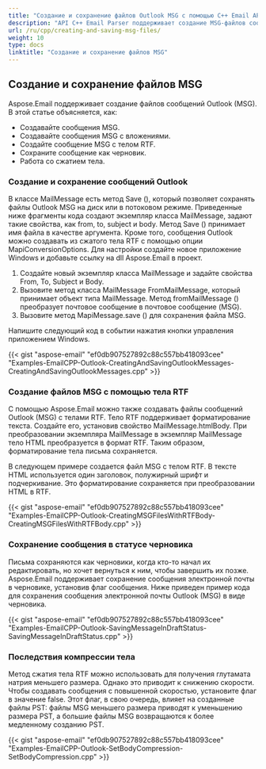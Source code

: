```yaml
---
title: "Создание и сохранение файлов Outlook MSG с помощью C++ Email API"
description: "API C++ Email Parser поддерживает создание MSG-файлов сообщений Outlook с вложениями, телом RTF и сохранением сообщения в черновике."
url: /ru/cpp/creating-and-saving-msg-files/
weight: 10
type: docs
linktitle: "Создание и сохранение файлов MSG"
---
```


## **Создание и сохранение файлов MSG**
Aspose.Email поддерживает создание файлов сообщений Outlook (MSG). В этой статье объясняется, как:

- Создавайте сообщения MSG.
- Создавайте сообщения MSG с вложениями.
- Создайте сообщение MSG с телом RTF.
- Сохраните сообщение как черновик.
- Работа со сжатием тела.

### **Создание и сохранение сообщений Outlook**
В классе MailMessage есть метод Save (), который позволяет сохранять файлы Outlook MSG на диск или в потоковом режиме. Приведенные ниже фрагменты кода создают экземпляр класса MailMessage, задают такие свойства, как from, to, subject и body. Метод Save () принимает имя файла в качестве аргумента. Кроме того, сообщения Outlook можно создавать из сжатого тела RTF с помощью опции MapiConversionOptions. Для настройки создайте новое приложение Windows и добавьте ссылку на dll Aspose.Email в проект.

1. Создайте новый экземпляр класса MailMessage и задайте свойства From, To, Subject и Body.
1. Вызовите метод класса MailMessage FromMailMessage, который принимает объект типа MailMessage. Метод fromMailMessage () преобразует почтовое сообщение в почтовое сообщение (MSG).
1. Вызовите метод MapiMessage.save () для сохранения файла MSG.

Напишите следующий код в событии нажатия кнопки управления приложением Windows.

{{< gist "aspose-email" "ef0db907527892c88c557bb418093cee" "Examples-EmailCPP-Outlook-CreatingAndSavingOutlookMessages-CreatingAndSavingOutlookMessages.cpp" >}}

### **Создание файлов MSG с помощью тела RTF**
С помощью Aspose.Email можно также создавать файлы сообщений Outlook (MSG) с телами RTF. Тело RTF поддерживает форматирование текста. Создайте его, установив свойство MailMessage.htmlBody. При преобразовании экземпляра MailMessage в экземпляр MailMessage тело HTML преобразуется в формат RTF. Таким образом, форматирование тела письма сохраняется.

В следующем примере создается файл MSG с телом RTF. В тексте HTML используется один заголовок, полужирный шрифт и подчеркивание. Это форматирование сохраняется при преобразовании HTML в RTF.

{{< gist "aspose-email" "ef0db907527892c88c557bb418093cee" "Examples-EmailCPP-Outlook-CreatingMSGFilesWithRTFBody-CreatingMSGFilesWithRTFBody.cpp" >}}

### **Сохранение сообщения в статусе черновика**
Письма сохраняются как черновики, когда кто-то начал их редактировать, но хочет вернуться к ним, чтобы завершить их позже. Aspose.Email поддерживает сохранение сообщения электронной почты в черновике, установив флаг сообщения. Ниже приведен пример кода для сохранения сообщения электронной почты Outlook (MSG) в виде черновика.

{{< gist "aspose-email" "ef0db907527892c88c557bb418093cee" "Examples-EmailCPP-Outlook-SavingMessageInDraftStatus-SavingMessageInDraftStatus.cpp" >}}

### **Последствия компрессии тела**
Метод сжатия тела RTF можно использовать для получения глутамата натрия меньшего размера. Однако это приводит к снижению скорости. Чтобы создавать сообщения с повышенной скоростью, установите флаг в значение false. Этот флаг, в свою очередь, влияет на созданные файлы PST: файлы MSG меньшего размера приводят к уменьшению размера PST, а большие файлы MSG возвращаются к более медленному созданию PST.

{{< gist "aspose-email" "ef0db907527892c88c557bb418093cee" "Examples-EmailCPP-Outlook-SetBodyCompression-SetBodyCompression.cpp" >}}

